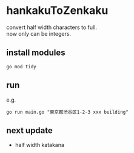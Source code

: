 # hankakuToZenkaku
convert half width characters to full.  
now only can be integers.  

## install modules
```shell
go mod tidy
```

## run
e.g.
```shell
go run main.go "東京都渋谷区1-2-3 xxx building"
```


## next update
- half width katakana
